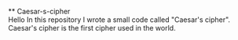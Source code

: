 **  Caesar-s-cipher  
Hello
In this repository I wrote a small code called "Caesar's cipher".
Caesar's cipher is the first cipher used in the world.
